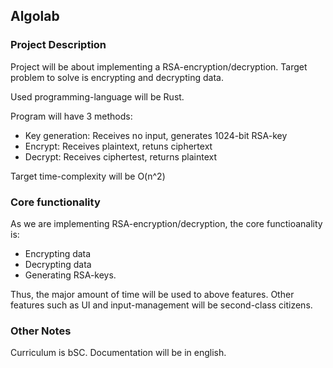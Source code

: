 
## Algolab


### Project Description

Project will be about implementing a RSA-encryption/decryption. Target problem to solve is encrypting and decrypting data. 

Used programming-language will be Rust.

Program will have 3 methods:
- Key generation: Receives no input, generates 1024-bit RSA-key
- Encrypt: Receives plaintext, retuns ciphertext
- Decrypt: Receives ciphertest, returns plaintext

Target time-complexity will be O(n^2)

### Core functionality

As we are implementing RSA-encryption/decryption, the core functioanality is:
- Encrypting data
- Decrypting data
- Generating RSA-keys.

Thus, the major amount of time will be used to above features. Other features such as UI and input-management will be second-class citizens. 



### Other Notes

Curriculum is bSC.
Documentation will be in english.